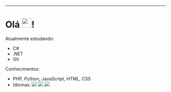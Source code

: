 ----------------------------------------------------------------------------------------------------------------
<h1>Olá <img src="https://raw.githubusercontent.com/kaueMarques/kaueMarques/master/hi.gif" height="30px">!</h1>
Atualmente estudando:
<ul>
  <li>C#</li>
  <li>.NET</li>
  <li>Git</li>
</ul>
Conhecimentos:
<ul>
  <li>PHP, Python, JavaScript, HTML, CSS</li>
  <li>Idiomas: <img src="https://emojiguide.com/wp-content/uploads/platform/twitter/44356.png"> <img src= "https://emojiguide.com/wp-content/uploads/platform/twitter/43751.png"> <img src="https://emojiguide.com/wp-content/uploads/platform/twitter/43791.png"></li>
</ul>
<!---
Gowtch/Gowtch is a ✨ special ✨ repository because its `README.md` (this file) appears on your GitHub profile.
You can click the Preview link to take a look at your changes.
--->

